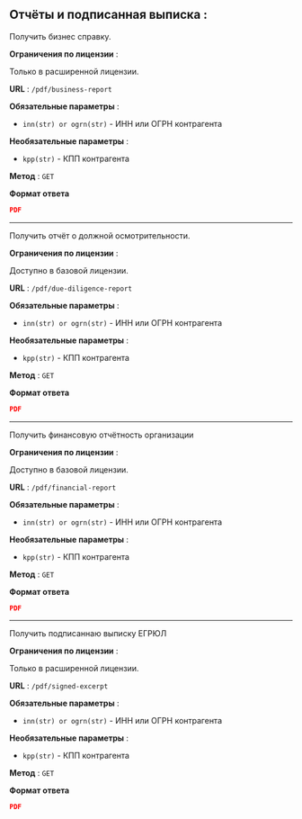 ## Отчёты и подписанная выписка :

Получить бизнес справку.

**Ограничения по лицензии** :

Только в расширенной лицензии.

**URL** : `/pdf/business-report`

**Обязательные параметры** :
- `inn(str) or ogrn(str)` - ИНН или ОГРН контрагента

**Необязательные параметры** :
- `kpp(str)` - КПП контрагента

**Метод** : `GET`

**Формат ответа**

```json
PDF
```

***
Получить отчёт о должной осмотрительности.

**Ограничения по лицензии** :

Доступно в базовой лицензии.

**URL** : `/pdf/due-diligence-report`

**Обязательные параметры** :
- `inn(str) or ogrn(str)` - ИНН или ОГРН контрагента

**Необязательные параметры** :
- `kpp(str)` - КПП контрагента

**Метод** : `GET`

**Формат ответа**

```json
PDF
```

***
Получить финансовую отчётность организации

**Ограничения по лицензии** :

Доступно в базовой лицензии.

**URL** : `/pdf/financial-report`

**Обязательные параметры** :
- `inn(str) or ogrn(str)` - ИНН или ОГРН контрагента

**Необязательные параметры** :
- `kpp(str)` - КПП контрагента

**Метод** : `GET`

**Формат ответа**

```json
PDF
```

***
Получить подписаннаю выписку ЕГРЮЛ

**Ограничения по лицензии** :

Только в расширенной лицензии.

**URL** : `/pdf/signed-excerpt`

**Обязательные параметры** :
- `inn(str) or ogrn(str)` - ИНН или ОГРН контрагента

**Необязательные параметры** :
- `kpp(str)` - КПП контрагента

**Метод** : `GET`

**Формат ответа**

```json
PDF
```
